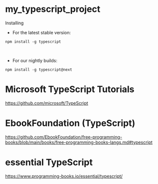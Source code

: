 # my_typescript_project

Installing

- For the latest stable version:

```
npm install -g typescript

```

<br>

- For our nightly builds:

```
npm install -g typescript@next
```

# Microsoft TypeScript Tutorials

 https://github.com/microsoft/TypeScript


# EbookFoundation (TypeScript)

https://github.com/EbookFoundation/free-programming-books/blob/main/books/free-programming-books-langs.md#typescript


# essential TypeScript

https://www.programming-books.io/essential/typescript/
